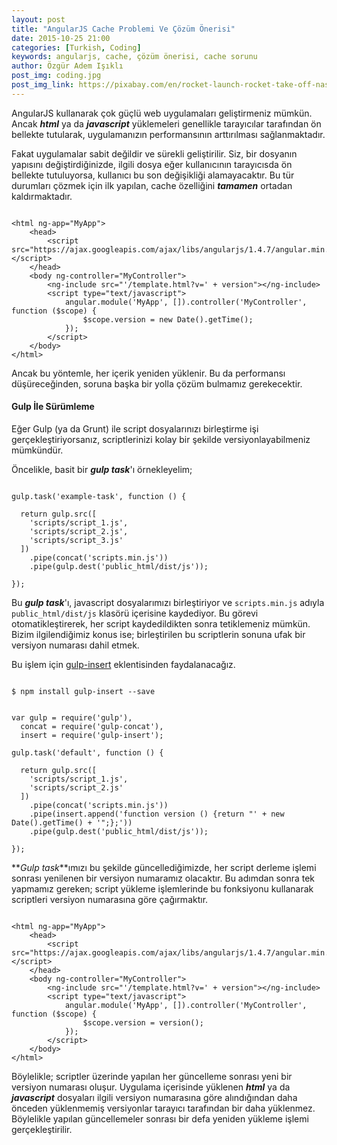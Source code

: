 ```yaml
---
layout: post
title: "AngularJS Cache Problemi Ve Çözüm Önerisi"
date: 2015-10-25 21:00
categories: [Turkish, Coding]
keywords: angularjs, cache, çözüm önerisi, cache sorunu
author: Özgür Adem Işıklı
post_img: coding.jpg
post_img_link: https://pixabay.com/en/rocket-launch-rocket-take-off-nasa-67643
---
```


AngularJS kullanarak çok güçlü web uygulamaları geliştirmeniz mümkün. Ancak **_html_** ya da **_javascript_** yüklemeleri genellikle tarayıcılar tarafından ön bellekte tutularak, uygulamanızın performansının arttırılması sağlanmaktadır.

Fakat uygulamalar sabit değildir ve sürekli geliştirilir. Siz, bir dosyanın yapısını değiştirdiğinizde, ilgili dosya eğer kullanıcının tarayıcısda ön bellekte tutuluyorsa, kullanıcı bu son değişikliği alamayacaktır. Bu tür durumları çözmek için ilk yapılan, cache özelliğini **_tamamen_** ortadan kaldırmaktadır.

<pre><code class="language-markup">
&lt;html ng-app="MyApp"&gt;
    &lt;head&gt;
        &lt;script src="https://ajax.googleapis.com/ajax/libs/angularjs/1.4.7/angular.min.js"&gt;&lt;/script&gt;
    &lt;/head&gt;
    &lt;body ng-controller="MyController"&gt;
        &lt;ng-include src="'/template.html?v=' + version"&gt;&lt;/ng-include&gt;
        &lt;script type="text/javascript"&gt;
            angular.module('MyApp', []).controller('MyController', function ($scope) {
                $scope.version = new Date().getTime();
            });
        &lt;/script&gt;
    &lt;/body&gt;
&lt;/html&gt;
</code></pre>

Ancak bu yöntemle, her içerik yeniden yüklenir. Bu da performansı düşüreceğinden, soruna başka bir yolla çözüm bulmamız gerekecektir.

#### Gulp İle Sürümleme

Eğer Gulp (ya da Grunt) ile script dosyalarınızı birleştirme işi gerçekleştiriyorsanız, scriptlerinizi kolay bir şekilde versiyonlayabilmeniz mümkündür.

Öncelikle, basit bir **_gulp task_**'ı örnekleyelim;

<pre><code class="language-js">
gulp.task('example-task', function () {

  return gulp.src([
    'scripts/script_1.js',
    'scripts/script_2.js',
    'scripts/script_3.js'
  ])
    .pipe(concat('scripts.min.js'))
    .pipe(gulp.dest('public_html/dist/js'));

});
</code></pre>

Bu **_gulp task_**'ı, javascript dosyalarımızı birleştiriyor ve `scripts.min.js` adıyla `public_html/dist/js` klasörü içerisine kaydediyor. Bu görevi otomatikleştirerek, her script kaydedildikten sonra tetiklemeniz mümkün. Bizim ilgilendiğimiz konus ise; birleştirilen bu scriptlerin sonuna ufak bir versiyon numarası dahil etmek.

Bu işlem için [gulp-insert](https://github.com/rschmukler/gulp-insert) eklentisinden faydalanacağız.

<pre><code class="language-bash">
$ npm install gulp-insert --save
</code></pre>

<pre><code class="language-js">
var gulp = require('gulp'),
  concat = require('gulp-concat'),
  insert = require('gulp-insert');

gulp.task('default', function () {

  return gulp.src([
    'scripts/script_1.js',
    'scripts/script_2.js'
  ])
    .pipe(concat('scripts.min.js'))
    .pipe(insert.append('function version () {return "' + new Date().getTime() + '";};'))
    .pipe(gulp.dest('public_html/dist/js'));

});
</code></pre>

**_Gulp task_**ımızı bu şekilde güncellediğimizde, her script derleme işlemi sonrası yenilenen bir versiyon numaramız olacaktır. Bu adımdan sonra tek yapmamız gereken; script yükleme işlemlerinde bu fonksiyonu kullanarak scriptleri versiyon numarasına göre çağırmaktır.

<pre><code class="language-markup">
&lt;html ng-app="MyApp"&gt;
    &lt;head&gt;
        &lt;script src="https://ajax.googleapis.com/ajax/libs/angularjs/1.4.7/angular.min.js"&gt;&lt;/script&gt;
    &lt;/head&gt;
    &lt;body ng-controller="MyController"&gt;
        &lt;ng-include src="'/template.html?v=' + version"&gt;&lt;/ng-include&gt;
        &lt;script type="text/javascript"&gt;
            angular.module('MyApp', []).controller('MyController', function ($scope) {
                $scope.version = version();
            });
        &lt;/script&gt;
    &lt;/body&gt;
&lt;/html&gt;
</code></pre>

Böylelikle; scriptler üzerinde yapılan her güncelleme sonrası yeni bir versiyon numarası oluşur. Uygulama içerisinde yüklenen **_html_** ya da **_javascript_** dosyaları ilgili versiyon numarasına göre alındığından daha önceden yüklenmemiş versiyonlar tarayıcı tarafından bir daha yüklenmez. Böylelikle yapılan güncellemeler sonrası bir defa yeniden yükleme işlemi gerçekleştirilir.
